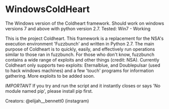 # WindowsColdHeart
The Windows version of the Coldheart framework. Should work on windows versions 7 and above with python version 2.7.
Tested: Win7 - Working

This is the project Coldheart. This framework is a replacement for the NSA's execution environment 'Fuzzbunch' and 
written in Python 2.7. The main purpose of Coldheart is to quickly, easily, and effectively run operations similar to 
those ran in fuzzbunch. For those who don't know, fuzzbunch contains a wide range of exploits and other things (credit: NSA).
Currently Coldheart only supports two exploits: Eternalblue, and Doublepulsar (used to hack windows machines) and a 
few 'touch' programs for information gathering. More exploits to be added soon.

*IMPORTANT* If you try and run the script and it instantly closes or says 'No module named pip', please install pip first.

Creators:
@elijah__bennett0 (instagram)
